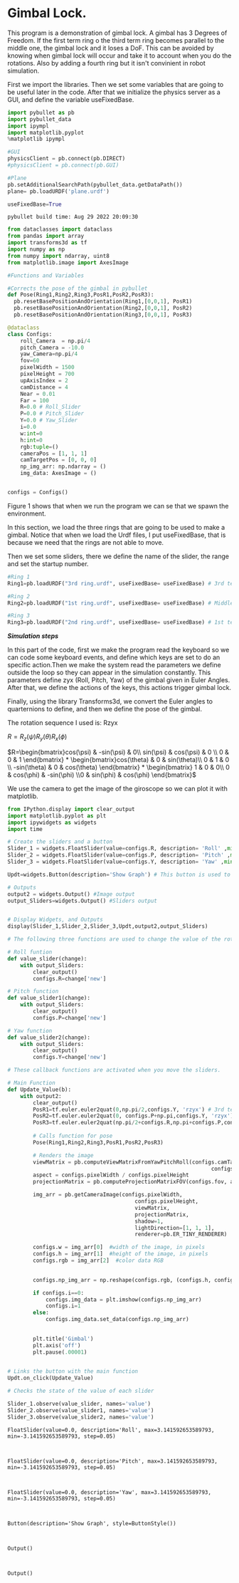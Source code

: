 # Gimbal Lock.

This program is a demonstration of gimbal lock. A gimbal has 3 Degrees of Freedom. If the first term ring o the third term ring becomes parallel to the middle one, the gimbal lock and it loses a DoF. This can be avoided by knowing when gimbal lock will occur and take it to account when you do the rotations. Also by adding a fourth ring but it isn't convinient in robot simulation. 

First we import the libraries. Then we set some variables that are going to be useful later in the code. After that we initialize the physics server as a GUI, and define the variable useFixedBase.


```python
import pybullet as pb
import pybullet_data
import ipympl
import matplotlib.pyplot
%matplotlib ipympl

#GUI
physicsClient = pb.connect(pb.DIRECT)
#physicsClient = pb.connect(pb.GUI)

#Plane 
pb.setAdditionalSearchPath(pybullet_data.getDataPath())
plane= pb.loadURDF('plane.urdf')

useFixedBase=True
```

    pybullet build time: Aug 29 2022 20:09:30



```python
from dataclasses import dataclass
from pandas import array
import transforms3d as tf 
import numpy as np
from numpy import ndarray, uint8
from matplotlib.image import AxesImage

#Functions and Variables

#Corrects the pose of the gimbal in pybullet 
def Pose(Ring1,Ring2,Ring3,PosR1,PosR2,PosR3):
  pb.resetBasePositionAndOrientation(Ring1,[0,0,1], PosR1) 
  pb.resetBasePositionAndOrientation(Ring2,[0,0,1], PosR2)        
  pb.resetBasePositionAndOrientation(Ring3,[0,0,1], PosR3)

@dataclass
class Configs:
    roll_Camera  = np.pi/4
    pitch_Camera = -10.0
    yaw_Camera=np.pi/4
    fov=60
    pixelWidth = 1500
    pixelHeight = 700
    upAxisIndex = 2
    camDistance = 4
    Near = 0.01
    Far = 100
    R=0.0 # Roll_Slider
    P=0.0 # Pitch_Slider
    Y=0.0 # Yaw_Slider
    i=0.0
    w:int=0
    h:int=0
    rgb:tuple=()
    cameraPos = [1, 1, 1]
    camTargetPos = [0, 0, 0]
    np_img_arr: np.ndarray = ()
    img_data: AxesImage = ()


configs = Configs()


```

Figure 1 shows that when we run the program we can se that we spawn the environment. 



In this section, we load the three rings that are going to be used to make a gimbal. Notice that when we load the Urdf files, I put useFixedBase, that is because we need that the rings are not able to move.

Then we set some sliders, there we define the name of the slider, the range and set the startup number.


```python
#Ring 1 
Ring1=pb.loadURDF("3rd ring.urdf", useFixedBase= useFixedBase) # 3rd term / Outer ring

#Ring 2
Ring2=pb.loadURDF("1st ring.urdf", useFixedBase= useFixedBase) # Middle ring

#Ring 3
Ring3=pb.loadURDF("2nd ring.urdf", useFixedBase= useFixedBase) # 1st term/ Inner ring

```

***Simulation steps***

In this part of the code, first we make the program read the keyboard so we can code some keyboard events, and define which keys are set to do an specific action.Then we make the system read the parameters we define outside the loop so they can appear in the simulation constantly. This parameters define zyx (Roll, Pitch, Yaw) of the gimbal given in Euler Angles. After that, we define the actions of the keys, this actions trigger gimbal lock.

Finally, using the library Transforms3d, we convert the Euler angles to quarternions to define, and then we define the pose of the gimbal.

The rotation sequence I used is: Rzyx

$R = R_z(\psi) R_y(\theta) R_x(\phi)$

$R=\begin{bmatrix}cos(\psi) & -sin(\psi) & 0\\ sin(\psi) & cos(\psi) & 0 \\ 0 & 0 & 1 \end{bmatrix} * \begin{bmatrix}cos(\theta) & 0 & sin(\theta)\\ 0 & 1 & 0 \\ -sin(\theta) & 0 & cos(\theta) \end{bmatrix} * \begin{bmatrix} 1 & 0 & 0\\ 0 & cos(\phi) & -sin(\phi) \\0 & sin(\phi) & cos(\phi) \end{bmatrix}$ 

We use the camera to get the image of the giroscope so we can plot it with matplotlib.


```python
from IPython.display import clear_output
import matplotlib.pyplot as plt
import ipywidgets as widgets
import time

# Create the sliders and a button 
Slider_1 = widgets.FloatSlider(value=configs.R, description= 'Roll' ,min=-np.pi, max=np.pi, step=0.05) #Roll
Slider_2 = widgets.FloatSlider(value=configs.P, description= 'Pitch' ,min=-np.pi, max=np.pi, step=0.05) #Pitch
Slider_3 = widgets.FloatSlider(value=configs.Y, description= 'Yaw' ,min=-np.pi, max=np.pi, step=0.05) #Yaw

Updt=widgets.Button(description='Show Graph') # This button is used to update the image of the gimbal

# Outputs 
output2 = widgets.Output() #Image output
output_Sliders=widgets.Output() #Sliders output


# Display Widgets, and Outputs
display(Slider_1,Slider_2,Slider_3,Updt,output2,output_Sliders)

# The following three functions are used to change the value of the rotations of the gimbal

# Roll funtion 
def value_slider(change):
    with output_Sliders:
        clear_output()
        configs.R=change['new']

# Pitch function
def value_slider1(change):
    with output_Sliders:
        clear_output()
        configs.P=change['new']

# Yaw function
def value_slider2(change):
    with output_Sliders:
        clear_output()
        configs.Y=change['new']

# These callback functions are activated when you move the sliders.        

# Main Function
def Update_Value(b):
    with output2:
        clear_output()
        PosR1=tf.euler.euler2quat(0,np.pi/2,configs.Y, 'rzyx') # 3rd term / Outer ring
        PosR2=tf.euler.euler2quat(0, configs.P+np.pi,configs.Y, 'rzyx') # Middle ring
        PosR3=tf.euler.euler2quat(np.pi/2+configs.R,np.pi+configs.P,configs.Y, 'rzyx') # 1st term/ Inner ring
 
        # Calls function for pose
        Pose(Ring1,Ring2,Ring3,PosR1,PosR2,PosR3)

        # Renders the image
        viewMatrix = pb.computeViewMatrixFromYawPitchRoll(configs.camTargetPos, configs.camDistance, configs.yaw_Camera, configs.pitch_Camera,
                                                                configs.roll_Camera, configs.upAxisIndex)
        aspect = configs.pixelWidth / configs.pixelHeight
        projectionMatrix = pb.computeProjectionMatrixFOV(configs.fov, aspect, configs.Near, configs.Far)

        img_arr = pb.getCameraImage(configs.pixelWidth,
                                        configs.pixelHeight,
                                        viewMatrix,
                                        projectionMatrix,
                                        shadow=1,
                                        lightDirection=[1, 1, 1],
                                        renderer=pb.ER_TINY_RENDERER)

        configs.w = img_arr[0]  #width of the image, in pixels
        configs.h = img_arr[1]  #height of the image, in pixels
        configs.rgb = img_arr[2]  #color data RGB

     
        configs.np_img_arr = np.reshape(configs.rgb, (configs.h, configs.w, 4)).astype(np.uint8)

        if configs.i==0:
            configs.img_data = plt.imshow(configs.np_img_arr) 
            configs.i=1
        else:
            configs.img_data.set_data(configs.np_img_arr)
        

        plt.title('Gimbal')
        plt.axis('off')
        plt.pause(.00001)

 
# Links the button with the main function 
Updt.on_click(Update_Value)

# Checks the state of the value of each slider

Slider_1.observe(value_slider, names='value')
Slider_2.observe(value_slider1, names='value')
Slider_3.observe(value_slider2, names='value')
```


    FloatSlider(value=0.0, description='Roll', max=3.141592653589793, min=-3.141592653589793, step=0.05)



    FloatSlider(value=0.0, description='Pitch', max=3.141592653589793, min=-3.141592653589793, step=0.05)



    FloatSlider(value=0.0, description='Yaw', max=3.141592653589793, min=-3.141592653589793, step=0.05)



    Button(description='Show Graph', style=ButtonStyle())



    Output()



    Output()



```python

```
